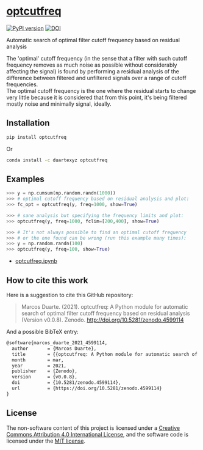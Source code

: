 # [optcutfreq](https://pypi.org/project/optcutfreq)

[![PyPI version](https://badge.fury.io/py/optcutfreq.svg)](https://badge.fury.io/py/optcutfreq)
[![DOI](https://zenodo.org/badge/250840016.svg)](https://zenodo.org/badge/latestdoi/250840016)

Automatic search of optimal filter cutoff frequency based on residual analysis

The 'optimal' cutoff frequency (in the sense that a filter with such cutoff frequency removes as much noise as possible without considerably affecting the signal) is found by performing a residual analysis of the difference between filtered and unfiltered signals over a range of cutoff frequencies.  
The optimal cutoff frequency is the one where the residual starts to change very little because it is considered that from this point, it's being filtered mostly noise and minimally signal, ideally.

## Installation

```bash
pip install optcutfreq
```

Or

```bash
conda install -c duartexyz optcutfreq
```

## Examples

```python
>>> y = np.cumsum(np.random.randn(1000))
>>> # optimal cutoff frequency based on residual analysis and plot:
>>> fc_opt = optcutfreq(y, freq=1000, show=True)

>>> # sane analysis but specifying the frequency limits and plot:
>>> optcutfreq(y, freq=1000, fclim=[200,400], show=True)

>>> # It's not always possible to find an optimal cutoff frequency
>>> # or the one found can be wrong (run this example many times):
>>> y = np.random.randn(100)
>>> optcutfreq(y, freq=100, show=True)
```

- [optcutfreq.ipynb](https://nbviewer.jupyter.org/github/demotu/optcutfreq/blob/master/docs/optcutfreq.ipynb)

## How to cite this work

Here is a suggestion to cite this GitHub repository:

> Marcos Duarte. (2021). optcutfreq: A Python module for automatic search of optimal filter cutoff frequency based on residual analysis (Version v0.0.8). Zenodo. http://doi.org/10.5281/zenodo.4599114

And a possible BibTeX entry:

```tex
@software{marcos_duarte_2021_4599114,
  author       = {Marcos Duarte},
  title        = {{optcutfreq: A Python module for automatic search of optimal filter cutoff frequency based on residual analysis}},
  month        = mar,
  year         = 2021,
  publisher    = {Zenodo},
  version      = {v0.0.8},
  doi          = {10.5281/zenodo.4599114},
  url          = {https://doi.org/10.5281/zenodo.4599114}
}
```

## License

The non-software content of this project is licensed under a [Creative Commons Attribution 4.0 International License](http://creativecommons.org/licenses/by/4.0/), and the software code is licensed under the [MIT license](https://opensource.org/licenses/mit-license.php).
